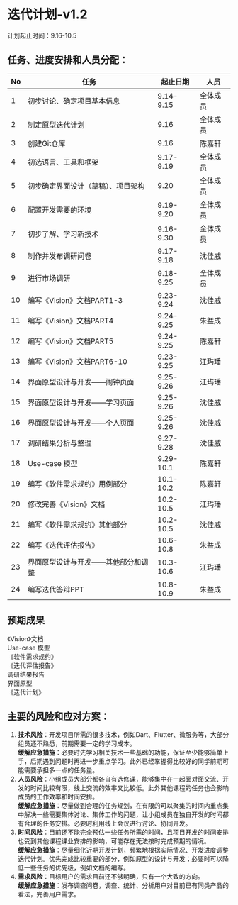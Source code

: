 迭代计划-v1.2
===================
计划起止时间：9.16-10.5

任务、进度安排和人员分配：
---------------------------
|No|任务|起止日期|人员|
|-----|-----|-----|-----|
|1|初步讨论、确定项目基本信息|9.14-9.15|全体成员|
|2|制定原型迭代计划|9.16|全体成员|
|3|创建Git仓库|9.16|陈嘉轩|
|4|初选语言、工具和框架|9.17-9.19|全体成员|
|5|初步确定界面设计（草稿）、项目架构|9.20|全体成员|
|6|配置开发需要的环境|9.19-9.20|全体成员|
|7|初步了解、学习新技术|9.16-9.30|全体成员|
|8|制作并发布调研问卷|9.17-9.18|沈佳威|
|9|进行市场调研|9.18-9.25|全体成员|
|10|编写《Vision》文档PART1-3|9.23-9.24|沈佳威|
|11|编写《Vision》文档PART4|9.24-9.25|朱益成|
|12|编写《Vision》文档PART5|9.24-9.25|陈嘉轩|
|13|编写《Vision》文档PART6-10|9.23-9.25|江玙璠|
|14|界面原型设计与开发——闹钟页面|9.25-9.26|江玙璠|
|15|界面原型设计与开发——学习页面|9.25-9.26|沈佳威|
|16|界面原型设计与开发——个人页面|9.25-9.26|沈佳威|
|17|调研结果分析与整理|9.27-9.28|沈佳威|
|18|Use-case 模型|9.29-10.1|陈嘉轩|
|19|编写《软件需求规约》用例部分|10.1-10.2|陈嘉轩|
|20|修改完善《Vision》文档|10.2-10.5|江玙璠|
|21|编写《软件需求规约》其他部分|10.2-10.5|沈佳威|
|22|编写《迭代评估报告》|10.6-10.8|朱益成|
|23|界面原型设计与开发——其他部分和调整|10.3-10.6|江玙璠|
|24|编写迭代答辩PPT|10.8-10.9|朱益成|

预期成果
--------------------------
《Vision》文档  
Use-case 模型  
《软件需求规约》  
《迭代评估报告》  
调研结果报告  
界面原型  
《迭代计划》  

主要的风险和应对方案：
-------------------------
1. **技术风险**：开发项目所需的很多技术，例如Dart、Flutter、微服务等，大部分组员还不熟悉，前期需要一定的学习成本。  
**缓解应急措施**：必要时先学习相关技术一些基础的功能，保证至少能够简单上手，后期遇到问题时再进一步重点学习。此外已经掌握得比较好的同学前期可能需要承担多一点的任务量。
2. **人员风险**：小组成员大部分都各自有选修课，能够集中在一起面对面交流、开发的时间比较有限，线上交流的效率又比较低。此外其他课程的任务也会影响成员的工作效率和时间安排。  
**缓解应急措施**：尽量做到合理的任务规划，在有限的可以聚集的时间内重点集中解决一些需要集体讨论、集体工作的问题，让小组成员在独自开发的时间都有合理的任务安排。必要时利用线上会议进行讨论、协同开发。  
3. **时间风险**：目前还不能完全预估一些任务所需的时间，且项目开发的时间安排也受到其他课程课业安排的影响，可能存在无法按时完成预期的情况。  
**缓解应急措施**：尽量细化近期开发计划，频繁地根据实际情况、开发进度调整迭代计划。优先完成比较重要的部分，例如原型的设计与开发；必要时可以降低一些任务的优先级，例如文档的编写。
4. **需求风险**：目标用户的需求目前还不够明确，只有一个大致的方向。  
**缓解应急措施**：发布调查问卷，调查、统计、分析用户对目前已有同类产品的看法，完善用户需求。


